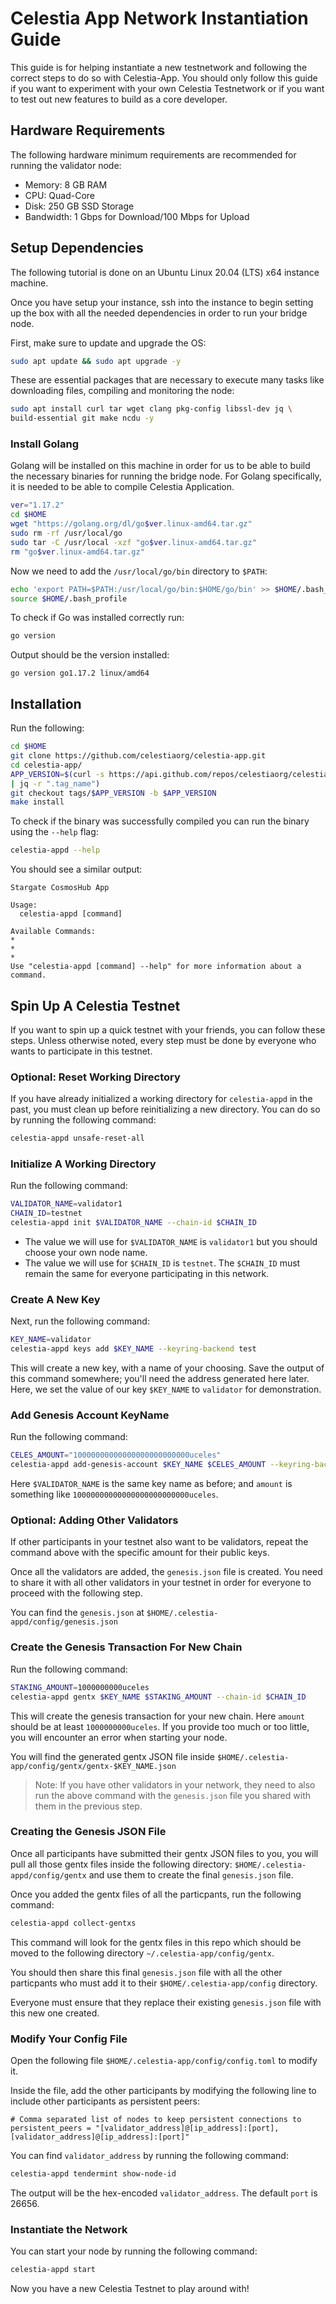 # Celestia App Network Instantiation Guide

This guide is for helping instantiate a new testnetwork and following the
correct steps to do so with Celestia-App. You should only follow this guide
if you want to experiment with your own Celestia Testnetwork or if you want
to test out new features to build as a core developer.

## Hardware Requirements

The following hardware minimum requirements are recommended for running the
validator node:

* Memory: 8 GB RAM
* CPU: Quad-Core
* Disk: 250 GB SSD Storage
* Bandwidth: 1 Gbps for Download/100 Mbps for Upload

## Setup Dependencies

The following tutorial is done on an Ubuntu Linux 20.04 (LTS) x64
instance machine.

Once you have setup your instance, ssh into the instance to begin setting up
the box with all the needed dependencies in order to run your bridge node.

First, make sure to update and upgrade the OS:

```sh
sudo apt update && sudo apt upgrade -y
```

These are essential packages that are necessary to execute many tasks like
downloading files, compiling and monitoring the node:

```sh
sudo apt install curl tar wget clang pkg-config libssl-dev jq \
build-essential git make ncdu -y
```

### Install Golang

Golang will be installed on this machine in order for us to be able to build
the necessary binaries for running the bridge node. For Golang specifically,
it is needed to be able to compile Celestia Application.

```sh
ver="1.17.2"
cd $HOME
wget "https://golang.org/dl/go$ver.linux-amd64.tar.gz"
sudo rm -rf /usr/local/go
sudo tar -C /usr/local -xzf "go$ver.linux-amd64.tar.gz"
rm "go$ver.linux-amd64.tar.gz"
```

Now we need to add the `/usr/local/go/bin` directory to `$PATH`:

```sh
echo 'export PATH=$PATH:/usr/local/go/bin:$HOME/go/bin' >> $HOME/.bash_profile
source $HOME/.bash_profile
```

To check if Go was installed correctly run:

```sh
go version
```

Output should be the version installed:

```console
go version go1.17.2 linux/amd64
```

## Installation

Run the following:

```sh
cd $HOME
git clone https://github.com/celestiaorg/celestia-app.git
cd celestia-app/
APP_VERSION=$(curl -s https://api.github.com/repos/celestiaorg/celestia-app/releases/latest \
| jq -r ".tag_name")
git checkout tags/$APP_VERSION -b $APP_VERSION
make install
```

To check if the binary was successfully compiled you can run the binary
using the `--help` flag:

```sh
celestia-appd --help
```

You should see a similar output:

```console
Stargate CosmosHub App

Usage:
  celestia-appd [command]

Available Commands:
*
*
*
Use "celestia-appd [command] --help" for more information about a command.
```

## Spin Up A Celestia Testnet

If you want to spin up a quick testnet with your friends, you can follow these steps.
Unless otherwise noted, every step must be done by everyone who wants to
participate in this testnet.

### Optional: Reset Working Directory

If you have already initialized a working directory for `celestia-appd` in the past,
you must clean up before reinitializing a new directory. You can do so by running
the following command:

```sh
celestia-appd unsafe-reset-all
```

### Initialize A Working Directory

Run the following command:

```sh
VALIDATOR_NAME=validator1
CHAIN_ID=testnet
celestia-appd init $VALIDATOR_NAME --chain-id $CHAIN_ID
```

* The value we will use for `$VALIDATOR_NAME` is `validator1` but you should choose
  your own node name.
* The value we will use for `$CHAIN_ID` is `testnet`. The `$CHAIN_ID` must
  remain the same for everyone participating in this network.

### Create A New Key

Next, run the following command:

```sh
KEY_NAME=validator
celestia-appd keys add $KEY_NAME --keyring-backend test
```

This will create a new key, with a name of your choosing.
Save the output of this command somewhere; you'll need
the address generated here later. Here, we set the value of our
key `$KEY_NAME` to `validator` for demonstration.

### Add Genesis Account KeyName

Run the following command:

```sh
CELES_AMOUNT="10000000000000000000000000uceles"
celestia-appd add-genesis-account $KEY_NAME $CELES_AMOUNT --keyring-backend test
```

Here `$VALIDATOR_NAME` is the same key name as before; and `amount`
is something like `10000000000000000000000000uceles`.

### Optional: Adding Other Validators

If other participants in your testnet also want to be validators,
repeat the command above with the specific amount for their public keys.

Once all the validators are added, the `genesis.json` file is created. You need
to share it with all other validators in your testnet in order for everyone to
proceed with the following step.

You can find the `genesis.json` at `$HOME/.celestia-appd/config/genesis.json`

### Create the Genesis Transaction For New Chain

Run the following command:

```sh
STAKING_AMOUNT=1000000000uceles
celestia-appd gentx $KEY_NAME $STAKING_AMOUNT --chain-id $CHAIN_ID
```

This will create the genesis transaction for your new chain.
Here `amount` should be at least `1000000000uceles`. If you
provide too much or too little, you will encounter an error
when starting your node.

You will find the generated gentx JSON file inside `$HOME/.celestia-app/config/gentx/gentx-$KEY_NAME.json`

> Note: If you have other validators in your network, they need to also
  run the above command with the `genesis.json` file you shared with
  them in the previous step.

### Creating the Genesis JSON File

Once all participants have submitted their gentx JSON files to you,
you will pull all those gentx files inside the following directory:
`$HOME/.celestia-appd/config/gentx` and use them to create the final
`genesis.json` file.

Once you added the gentx files of all the particpants, run the following command:

```sh
celestia-appd collect-gentxs 
```

This command will look for the gentx files in this repo which should
be moved to the following directory `~/.celestia-app/config/gentx`.

You should then share this final `genesis.json` file with all the
other particpants who must add it to their `$HOME/.celestia-app/config` directory.

Everyone must ensure that they replace their existing `genesis.json` file with
this new one created.

### Modify Your Config File

Open the following file `$HOME/.celestia-app/config/config.toml` to modify it.

Inside the file, add the other participants by modifying the following line to
include other participants as persistent peers:

```text
# Comma separated list of nodes to keep persistent connections to
persistent_peers = "[validator_address]@[ip_address]:[port],[validator_address]@[ip_address]:[port]"
```

You can find `validator_address` by running the following command:

```sh
celestia-appd tendermint show-node-id
```

The output will be the hex-encoded `validator_address`. The default `port` is 26656.

### Instantiate the Network

You can start your node by running the following command:

```sh
celestia-appd start
```

Now you have a new Celestia Testnet to play around with!
